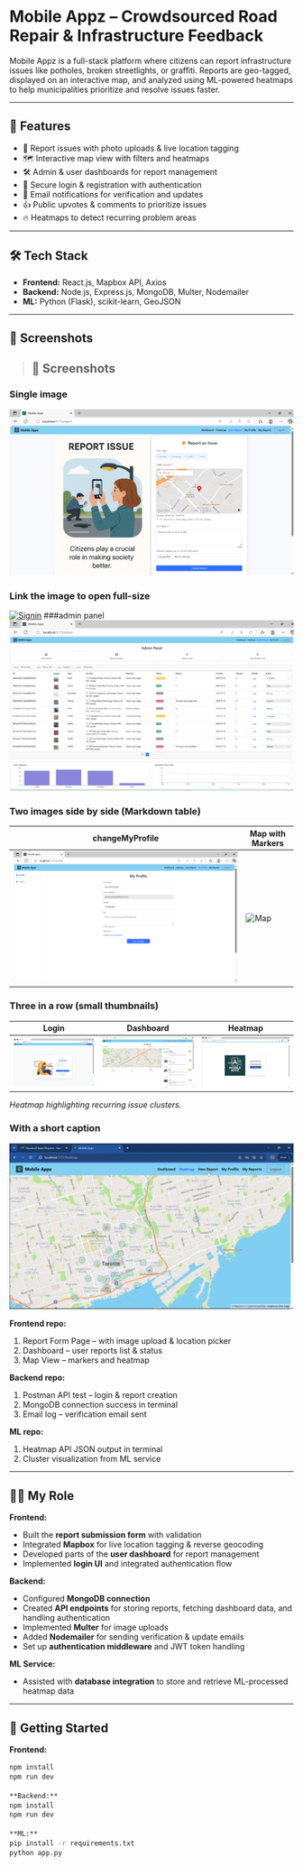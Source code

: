 # Mobile Appz – Crowdsourced Road Repair & Infrastructure Feedback

Mobile Appz is a full-stack platform where citizens can report infrastructure issues like potholes, broken streetlights, or graffiti. Reports are geo-tagged, displayed on an interactive map, and analyzed using ML-powered heatmaps to help municipalities prioritize and resolve issues faster.

---

## 🚀 Features
- 📍 Report issues with photo uploads & live location tagging  
- 🗺 Interactive map view with filters and heatmaps  
- 🛠 Admin & user dashboards for report management  
- 🔑 Secure login & registration with authentication  
- 📧 Email notifications for verification and updates  
- 👍 Public upvotes & comments to prioritize issues  
- 🔥 Heatmaps to detect recurring problem areas  

---

## 🛠 Tech Stack
- **Frontend:** React.js, Mapbox API, Axios  
- **Backend:** Node.js, Express.js, MongoDB, Multer, Nodemailer  
- **ML:** Python (Flask), scikit-learn, GeoJSON  

---

## 📸 Screenshots  
> ## 📸 Screenshots

### Single image
![Report Form](public/ReportIssue.png)

### Link the image to open full-size
[![Signin](public/)](public/SignIn.png)
###admin panel
![AdminPanel](public/AdminPanel.png)

### Two images side by side (Markdown table)
| changeMyProfile | Map with Markers |
|---|---|
| ![Report Form](public/ChangeMyprofile.png) | ![Map](public/map-markers.png) |

### Three in a row (small thumbnails)
| Login | Dashboard | Heatmap |
|---|---|---|
| <img src="public/login.png" width="260"> | <img src="public/Dashboard.png" width="260"> | <img src="public/ForgotPassword.png" width="260"> |
*Heatmap highlighting recurring issue clusters.*
### With a short caption
![Heat Map](public/HeatMap.png)  




**Frontend repo:**
1. Report Form Page – with image upload & location picker  
2. Dashboard – user reports list & status  
3. Map View – markers and heatmap

**Backend repo:**
1. Postman API test – login & report creation  
2. MongoDB connection success in terminal  
3. Email log – verification email sent

**ML repo:**
1. Heatmap API JSON output in terminal  
2. Cluster visualization from ML service


---

## 👨‍💻 My Role

**Frontend:**  
- Built the **report submission form** with validation  
- Integrated **Mapbox** for live location tagging & reverse geocoding  
- Developed parts of the **user dashboard** for report management  
- Implemented **login UI** and integrated authentication flow  

**Backend:**  
- Configured **MongoDB connection**  
- Created **API endpoints** for storing reports, fetching dashboard data, and handling authentication  
- Implemented **Multer** for image uploads  
- Added **Nodemailer** for sending verification & update emails  
- Set up **authentication middleware** and JWT token handling  

**ML Service:**  
- Assisted with **database integration** to store and retrieve ML-processed heatmap data  

---

## 🏃 Getting Started

**Frontend:**
```bash
npm install
npm run dev

**Backend:**
npm install
npm run dev

**ML:**
pip install -r requirements.txt
python app.py

